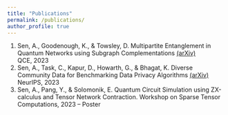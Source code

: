 ```yaml
---
title: "Publications"
permalink: /publications/
author_profile: true
---
```


1. Sen, A., Goodenough, K., & Towsley, D. Multipartite Entanglement in Quantum Networks using Subgraph Complementations [(arXiv)](https://arxiv.org/abs/2308.13700)  
   QCE, 2023
2. Sen, A., Task, C., Kapur, D., Howarth, G., & Bhagat, K. Diverse Community Data for Benchmarking Data Privacy Algorithms [(arXiv)](https://arxiv.org/abs/2306.13216)  
   NeurIPS, 2023 
3. Sen, A., Pang, Y., & Solomonik, E. Quantum Circuit Simulation using ZX-calculus and Tensor Network Contraction. Workshop on         Sparse Tensor Computations, 2023 – Poster 
